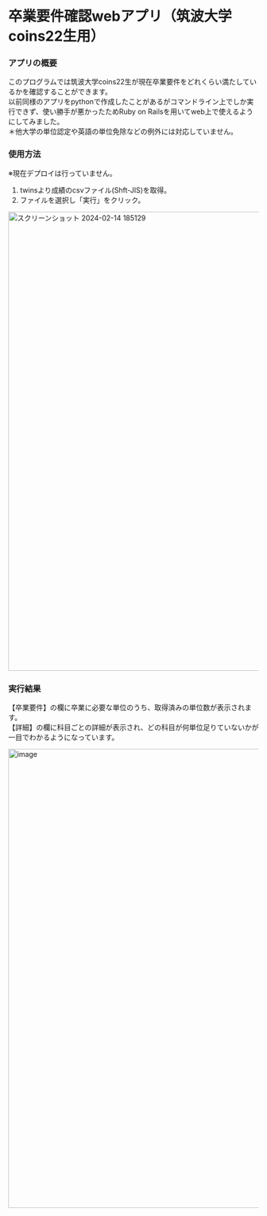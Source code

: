 # 卒業要件確認webアプリ（筑波大学coins22生用）

### アプリの概要
このプログラムでは筑波大学coins22生が現在卒業要件をどれくらい満たしているかを確認することができます。  
以前同様のアプリをpythonで作成したことがあるがコマンドライン上でしか実行できず、使い勝手が悪かったためRuby on Railsを用いてweb上で使えるようにしてみました。  
＊他大学の単位認定や英語の単位免除などの例外には対応していません。


### 使用方法
※現在デプロイは行っていません。
1. twinsより成績のcsvファイル(Shft-JIS)を取得。
2. ファイルを選択し「実行」をクリック。

<img width="923" alt="スクリーンショット 2024-02-14 185129" src="https://github.com/Shirasawa3/CoinsGraduationChecker-Web-app-version-/assets/156413299/037e4610-ecb7-477b-9934-63ecce2bd94c">  

### 実行結果
【卒業要件】の欄に卒業に必要な単位のうち、取得済みの単位数が表示されます。  
【詳細】の欄に科目ごとの詳細が表示され、どの科目が何単位足りていないかが一目でわかるようになっています。

<img width="923" alt="image" src="https://github.com/Shirasawa3/CoinsGraduationChecker-Web-app-version-/assets/156413299/0a9e8f4d-b5fe-4910-b46c-c452a96ff424">
